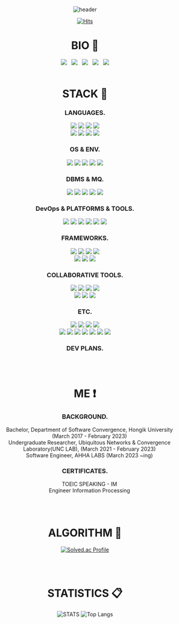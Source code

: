 <div align="center">
    <img src="https://capsule-render.vercel.app/api?type=venom&color=FFFFFF&height=300&section=header&text=HYEON&fontSize=80&stroke=FFFFFF&strokeWidth=1" alt="header">
</div>

<div align="center">
  
  [![Hits](https://hits.seeyoufarm.com/api/count/incr/badge.svg?url=https%3A%2F%2Fgithub.com%2Fowlhyxxn&count_bg=%23000000&title_bg=%23000000&icon=github.svg&icon_color=%23E7E7E7&title=HITS&edge_flat=false)](https://hits.seeyoufarm.com)
  
  <h1>BIO 🦉</h1>
  <a href="https://github.com/owlhyxxn" target="_blank"><img src="https://img.shields.io/badge/Github-181717?style=flat&logo=GitHub&logoColor=white"/></a>
  &nbsp;
  <a href="mailto:owlhyxxn@gmail.com" target="_blank"><img src="https://img.shields.io/badge/Gmail-EA4335?style=flat&logo=Gmail&logoColor=white"/></a>
  &nbsp;
  <a href="mailto:ksoul406@naver.com" target="_blank"><img src="https://img.shields.io/badge/Naver-03C75A?style=flat&logo=Naver&logoColor=white"/></a>
  &nbsp;
  <a href="https://www.instagram.com/hyxxnjng/?next=%2F" target="_blank"><img src="https://img.shields.io/badge/Instagram-E4405F?style=flat&logo=Instagram&logoColor=white"/></a>
  &nbsp;
  <a href="https://velog.io/@owlhyxxn" target="_blank"><img src="https://img.shields.io/badge/Velog-20C997?style=flat&logo=velog&logoColor=white"/></a>
  <br><br>
  <h1>STACK 📌</h1>
  <h3 dir="auto">LANGUAGES.</h3>  
  <img src="https://img.shields.io/badge/Python-3776AB?style=flat&logo=Python&logoColor=white">
  <img src="https://img.shields.io/badge/C-663399?style=flat&logo=C&logoColor=white">
  <img src="https://img.shields.io/badge/C++-663399?style=flat&logo=cplusplus&logoColor=white">
  <img src="https://img.shields.io/badge/CSharp-663399?style=flat&logo=sharp&logoColor=white">
  <br>
  <img src="https://img.shields.io/badge/JavaScript-F09820?style=flat&logo=JavaScript&logoColor=white">
  <img src="https://img.shields.io/badge/TypeScript-033963?style=flat&logo=TypeScript&logoColor=white">
  <img src="https://img.shields.io/badge/Rust-000000?style=flat&logo=Rust&logoColor=white">
  <img src="https://img.shields.io/badge/SQL-CC0000?style=flat&logo=amazondocumentdb&logoColor=white">

  <h3 dir="auto">OS & ENV.</h3>  
  <img src="https://img.shields.io/badge/Windows-0078D6?style=flat&logo=Windows&logoColor=white">
  <img src="https://img.shields.io/badge/Linux-FCC624?style=flat&logo=Linux&logoColor=white">
  <img src="https://img.shields.io/badge/Ubuntu-E95420?style=flat&logo=Ubuntu&logoColor=white">
  <img src="https://img.shields.io/badge/macOS-000000?style=flat&logo=macOS&logoColor=white">
  <img src="https://img.shields.io/badge/node.js-5FA04E?style=flat&logo=nodedotjs&logoColor=white">

  <h3 dir="auto">DBMS & MQ.</h3>  
  <img src="https://img.shields.io/badge/MySQL-4479A1?style=flat&logo=MySQL&logoColor=white">
  <img src="https://img.shields.io/badge/MongoDB-47A248?style=flat&logo=MongoDB&logoColor=white">
  <img src="https://img.shields.io/badge/PostgreSQL-336791?style=flat&logo=PostgreSQL&logoColor=white">
  <img src="https://img.shields.io/badge/Redis-DC382D?style=flat&logo=Redis&logoColor=white">
  <img src="https://img.shields.io/badge/RabbitMQ-FF6600?style=flat&logo=RabbitMQ&logoColor=white">

  <h3 dir="auto">DevOps & PLATFORMS & TOOLS.</h3>  
  <img src="https://img.shields.io/badge/Airflow-017CEE?style=flat&logo=Apache%20Airflow&logoColor=white">
  <img src="https://img.shields.io/badge/Jenkins-D24939?style=flat&logo=Jenkins&logoColor=white">
  <img src="https://img.shields.io/badge/Docker-2496ED?style=flat&logo=Docker&logoColor=white">
  <img src="https://img.shields.io/badge/Kubernetes-326CE5?style=flat&logo=Kubernetes&logoColor=white">
  <img src="https://img.shields.io/badge/nginx-009639?style=flat&logo=nginx&logoColor=white">
  <img src="https://img.shields.io/badge/AWS-232F3E?style=flat&logo=amazonwebservices&logoColor=white">

  <h3 dir="auto">FRAMEWORKS.</h3>  
  <img src="https://img.shields.io/badge/TensorFlow-FF6F00?style=flat&logo=TensorFlow&logoColor=white">
  <img src="https://img.shields.io/badge/PyTorch-EE4C2C?style=flat&logo=PyTorch&logoColor=white">
  <img src="https://img.shields.io/badge/ScikitLearn-F7931E?style=flat&logo=scikit-learn&logoColor=white">
  <img src="https://img.shields.io/badge/OpenCV-5C3EE8?style=flat&logo=OpenCV&logoColor=white">
  <br>
  <img src="https://img.shields.io/badge/Flask-000000?style=flat&logo=Flask&logoColor=white">
  <img src="https://img.shields.io/badge/Rocket-FF4500?style=flat&logo=Rust&logoColor=white">
  <img src="https://img.shields.io/badge/.NET-512BD4?style=flat&logo=dotnet&logoColor=white">
  
  <h3 dir="auto">COLLABORATIVE TOOLS.</h3>  
  <img src="https://img.shields.io/badge/GitHub-181717?style=flat&logo=GitHub&logoColor=white">
  <img src="https://img.shields.io/badge/GitLab-FCA121?style=flat&logo=GitLab&logoColor=white">
  <img src="https://img.shields.io/badge/Notion-000000?style=flat&logo=Notion&logoColor=white">
  <img src="https://img.shields.io/badge/ClickUp-7B68EE?style=flat&logo=ClickUp&logoColor=white">
  <br>
  <img src="https://img.shields.io/badge/Google%20Calendar-4285F4?style=flat&logo=Google-Calendar&logoColor=white">
  <img src="https://img.shields.io/badge/Slack-4A154B?style=flat&logo=Slack&logoColor=white">
  <img src="https://img.shields.io/badge/Jupyter-F37626?style=flat&logo=Jupyter&logoColor=white">
  
  <h3 dir="auto">ETC.</h3>  
  <img src="https://img.shields.io/badge/JSON-000000?style=flat&logo=JSON&logoColor=white">
  <img src="https://img.shields.io/badge/XML-000000?style=flat&logo=XML&logoColor=white">
  <img src="https://img.shields.io/badge/YAML-000000?style=flat&logo=yaml&logoColor=white">
  <img src="https://img.shields.io/badge/Markdown-000000?style=flat&logo=Markdown&logoColor=white">
  <br>
  <img src="https://img.shields.io/badge/FTP-02569B?style=flat&logo=FTP&logoColor=white">
  <img src="https://img.shields.io/badge/SSH-4D4D4D?style=flat&logo=SSH&logoColor=white">
  <img src="https://img.shields.io/badge/TCP-FF0000?style=flat&logo=TCP&logoColor=white">
  <img src="https://img.shields.io/badge/SMB-008080?style=flat&logo=SMB&logoColor=white">
  <img src="https://img.shields.io/badge/PHP-777BB4?style=flat&logo=php&logoColor=white">
  <img src="https://img.shields.io/badge/HTML5-777BB4?style=flat&logo=html5&logoColor=white">
  <img src="https://img.shields.io/badge/CSS-777BB4?style=flat&logo=css3&logoColor=white">
  
  <h3 dir="auto">DEV PLANS.</h3>
  
  <br><br>
  <h1>ME ❗</h1>
  <h3 dir="auto">BACKGROUND.</h3>
  <ul>
    Bachelor, Department of Software Convergence, Hongik University (March 2017 - February 2023)<br>
    Undergraduate Researcher, Ubiquitous Networks & Convergence Laboratory(UNC LAB), (March 2021 - February 2023)<br>
    Software Engineer, AHHA LABS (March 2023 ~ing)
  </ul>
  
  <h3 dir="auto">CERTIFICATES.</h3>
  <ul>
    TOEIC SPEAKING - IM<br>
    Engineer Information Processing<br>
  </ul>

  <br><br>
  <h1>ALGORITHM 🧬</h1>
  
  [![Solved.ac Profile](http://mazassumnida.wtf/api/v2/generate_badge?boj=ksoul406)](https://solved.ac/ksoul406/)

  <br><br>
  <h1>STATISTICS 📋</h1>
  
  ![STATS](https://github-readme-stats.vercel.app/api?username=owlhyxxn&theme=dark&show_icons=true)
  ![Top Langs](https://github-readme-stats.vercel.app/api/top-langs/?username=owlhyxxn&layout=compact&theme=dark)
  
  </div>
